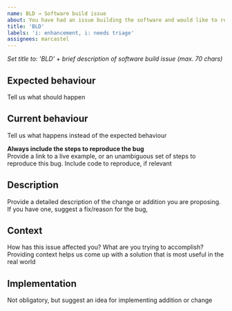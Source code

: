 ```yaml
---
name: BLD → Software build issue
about: You have had an issue building the software and would like to report it back to us
title: 'BLD'
labels: 'i: enhancement, i: needs triage'
assignees: marcastel
---
```


_Set title to: 'BLD' + brief description of software build issue (max. 70 chars)_

## Expected behaviour
Tell us what should happen

## Current behaviour
Tell us what happens instead of the expected behaviour

**Always include the steps to reproduce the bug**\
Provide a link to a live example, or an unambiguous set of steps to reproduce this bug. Include code to reproduce, if relevant

## Description
Provide a detailed description of the change or addition you are proposing.\
If you have one, suggest a fix/reason for the bug,

## Context
How has this issue affected you? What are you trying to accomplish?
Providing context helps us come up with a solution that is most useful in the real world

## Implementation
Not obligatory, but suggest an idea for implementing addition or change
